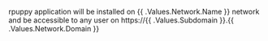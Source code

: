 rpuppy application will be installed on {{ .Values.Network.Name }} network and be accessible to any user on https://{{ .Values.Subdomain }}.{{ .Values.Network.Domain }}
